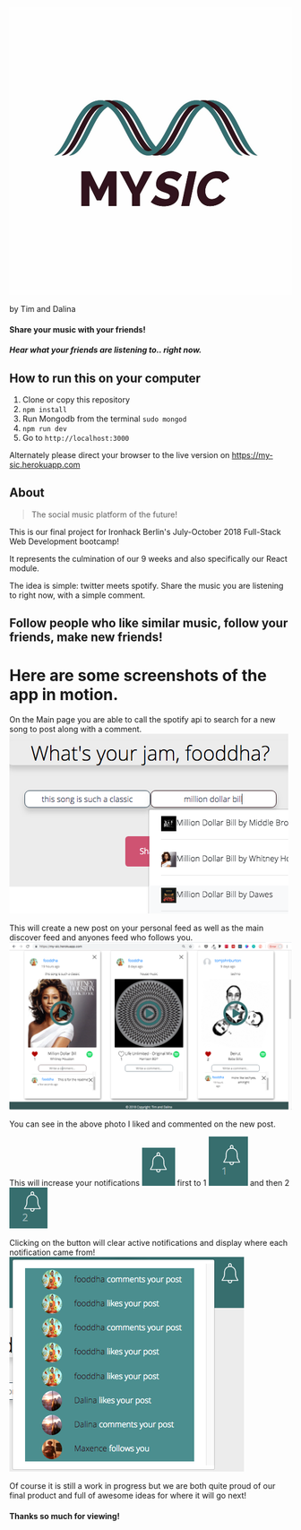 ![Mysic Logo](./src/app/assets/logoMain.jpeg)

by Tim and Dalina
#### Share your music with your friends!
##### Hear what your friends are listening to.. right now.


## How to run this on your computer
1. Clone or copy this repository
2. `npm install`
3. Run Mongodb from the terminal `sudo mongod`
4. `npm run dev`
5. Go to `http://localhost:3000`

Alternately please direct your browser to the live version on https://my-sic.herokuapp.com


## About

>The social music platform of the future!

This is our final project for Ironhack Berlin's July-October 2018 Full-Stack Web Development bootcamp!

It represents the culmination of our 9 weeks and also specifically our React module. 

The idea is simple: twitter meets spotify. Share the music you are listening to right now, with a simple comment. 
## Follow people who like similar music, follow your friends, make new friends! 

# Here are some screenshots of the app in motion. 
On the Main page you are able to call the spotify api to search for a new song to post along with a comment. 
![song search](./src/app/assets/readmeimg/spotify-api-call.png)

This will create a new post on your personal feed as well as the main discover feed and anyones feed who follows you. 
![new post](./src/app/assets/readmeimg/Mysic.png)

You can see in the above photo I liked and commented on the new post. 

This will increase your notifications 
![note0](./src/app/assets/readmeimg/notes0.png)
first to 1
![note1](./src/app/assets/readmeimg/notes1.png)
and then 2
![note2](./src/app/assets/readmeimg/notes2.png)

Clicking on the button will clear active notifications and display where each notification came from!
![notification menu](./src/app/assets/readmeimg/notification-menu.png)

Of course it is still a work in progress but we are both quite proud of our final product and full of awesome ideas for where it will go next!

#### Thanks so much for viewing! 
